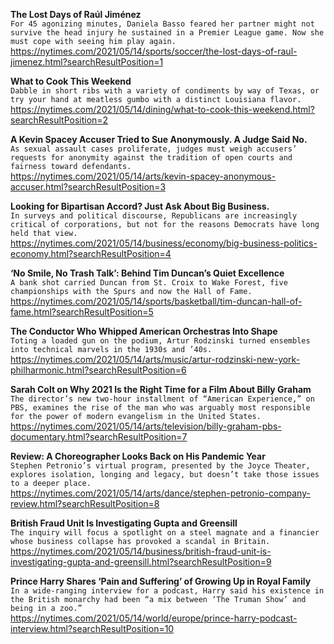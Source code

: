 **The Lost Days of Raúl Jiménez**\
`For 45 agonizing minutes, Daniela Basso feared her partner might not survive the head injury he sustained in a Premier League game. Now she must cope with seeing him play again.`\
https://nytimes.com/2021/05/14/sports/soccer/the-lost-days-of-raul-jimenez.html?searchResultPosition=1

**What to Cook This Weekend**\
`Dabble in short ribs with a variety of condiments by way of Texas, or try your hand at meatless gumbo with a distinct Louisiana flavor.`\
https://nytimes.com/2021/05/14/dining/what-to-cook-this-weekend.html?searchResultPosition=2

**A Kevin Spacey Accuser Tried to Sue Anonymously. A Judge Said No.**\
`As sexual assault cases proliferate, judges must weigh accusers’ requests for anonymity against the tradition of open courts and fairness toward defendants.`\
https://nytimes.com/2021/05/14/arts/kevin-spacey-anonymous-accuser.html?searchResultPosition=3

**Looking for Bipartisan Accord? Just Ask About Big Business.**\
`In surveys and political discourse, Republicans are increasingly critical of corporations, but not for the reasons Democrats have long held that view.`\
https://nytimes.com/2021/05/14/business/economy/big-business-politics-economy.html?searchResultPosition=4

**‘No Smile, No Trash Talk’: Behind Tim Duncan’s Quiet Excellence**\
`A bank shot carried Duncan from St. Croix to Wake Forest, five championships with the Spurs and now the Hall of Fame.`\
https://nytimes.com/2021/05/14/sports/basketball/tim-duncan-hall-of-fame.html?searchResultPosition=5

**The Conductor Who Whipped American Orchestras Into Shape**\
`Toting a loaded gun on the podium, Artur Rodzinski turned ensembles into technical marvels in the 1930s and ’40s.`\
https://nytimes.com/2021/05/14/arts/music/artur-rodzinski-new-york-philharmonic.html?searchResultPosition=6

**Sarah Colt on Why 2021 Is the Right Time for a Film About Billy Graham**\
`The director’s new two-hour installment of “American Experience,” on PBS, examines the rise of the man who was arguably most responsible for the power of modern evangelism in the United States.`\
https://nytimes.com/2021/05/14/arts/television/billy-graham-pbs-documentary.html?searchResultPosition=7

**Review: A Choreographer Looks Back on His Pandemic Year**\
`Stephen Petronio’s virtual program, presented by the Joyce Theater, explores isolation, longing and legacy, but doesn’t take those issues to a deeper place.`\
https://nytimes.com/2021/05/14/arts/dance/stephen-petronio-company-review.html?searchResultPosition=8

**British Fraud Unit Is Investigating Gupta and Greensill**\
`The inquiry will focus a spotlight on a steel magnate and a financier whose business collapse has provoked a scandal in Britain.`\
https://nytimes.com/2021/05/14/business/british-fraud-unit-is-investigating-gupta-and-greensill.html?searchResultPosition=9

**Prince Harry Shares ‘Pain and Suffering’ of Growing Up in Royal Family**\
`In a wide-ranging interview for a podcast, Harry said his existence in the British monarchy had been “a mix between ‘The Truman Show’ and being in a zoo.”`\
https://nytimes.com/2021/05/14/world/europe/prince-harry-podcast-interview.html?searchResultPosition=10

